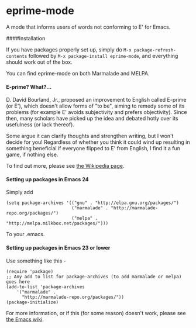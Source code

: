 eprime-mode
===========

A mode that informs users of words not conforming to E' for Emacs.


####Installation

If you have packages properly set up, simply do `M-x package-refresh-contents` followed by `M-x package-install eprime-mode`, and everything should work out of the box.

You can find eprime-mode on both Marmalade and MELPA.

#### E-prime? What?...

D. David Bourland, Jr., proposed an improvement to English called  E-prime (or E'), which doesn't allow forms of "to be", aiming to remedy some of its problems (for example E' avoids subjectivity and prefers objectivity). Since then, many scholars have picked up the idea and debated hotly over its usefulness (or lack thereof).

Some argue it can clarify thoughts and strengthen writing, but I won't decide for you! Regardless of whether you think it could wind up resulting in something beneficial if everyone flipped to E' from English, I find it a fun game, if nothing else.

To find out more, please see [the Wikipedia page](https://en.wikipedia.org/wiki/E-Prime).

#### Setting up packages in Emacs 24

Simply add

```
(setq package-archives '(("gnu" . "http://elpa.gnu.org/packages/")
                         ("marmalade" . "http://marmalade-repo.org/packages/")
                         ("melpa" . "http://melpa.milkbox.net/packages/")))
```

To your .emacs.

#### Setting up packages in Emacs 23 or lower

Use something like this -

```
(require 'package)
;; Any add to list for package-archives (to add marmalade or melpa) goes here
(add-to-list 'package-archives 
    '("marmalade" .
      "http://marmalade-repo.org/packages/"))
(package-initialize)
```

For more information, or if this (for some reason) doesn't work, please see [the Emacs wiki](http://www.emacswiki.org/emacs/ELPA).

